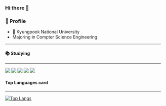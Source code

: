 ### Hi there 👋


### 🌟 Profile
* 🏫 Kyungpook National University
* Majoring in Compter Science Engineering

---

#### 📚 Studying
---
<img src="https://img.shields.io/badge/C-A8B9CC?style=flat&logo=React&logoColor=white"/>
<img src="https://img.shields.io/badge/C++-00599C?style=flat&logo=React&logoColor=white"/>
<img src="https://img.shields.io/badge/Python-3776AB?style=flat&logo=React&logoColor=white"/>
<img src="https://img.shields.io/badge/HTML5-E34F26?style=flat&logo=React&logoColor=white"/>
<img src="https://img.shields.io/badge/CSS3-1572B6?style=flat&logo=React&logoColor=white"/>

#### Top Languages card
---
[![Top Langs](https://github-readme-stats.vercel.app/api/top-langs/?username=2Sumin)](https://github.com/2Sumin/github-readme-stats)

<!--
**2Sumin/2Sumin** is a ✨ _special_ ✨ repository because its `README.md` (this file) appears on your GitHub profile.

Here are some ideas to get you started:

- 🔭 I’m currently working on ...
- 🌱 I’m currently learning ...
- 👯 I’m looking to collaborate on ...
- 🤔 I’m looking for help with ...
- 💬 Ask me about ...
- 📫 How to reach me: ...
- 😄 Pronouns: ...
- ⚡ Fun fact: ...
-->
